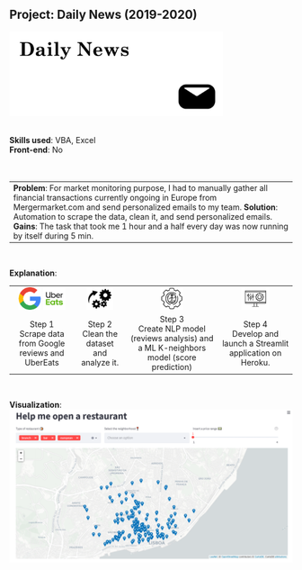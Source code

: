 <h2 align="left"> Project: Daily News (2019-2020) </h2>
<a> <img alt="Daily News" src="https://github.com/VickyDeBondi/VickyDeBondi/blob/main/Contents/project_dailynews.jpg" data-canonical src="https://github.com/VickyDeBondi/VickyDeBondi/blob/main/Contents/project_dailynews.jpg" height=150> </a> </br></br>

<b>Skills used</b>: VBA, Excel </br>
<b>Front-end</b>: No </br> </br></br>

<table>
  <tr>
   <td align="left">
    <b>Problem</b>: For market monitoring purpose, I had to manually gather all financial transactions currently ongoing in Europe from Mergermarket.com and send personalized
     emails to my team. 
    <b>Solution</b>: Automation to scrape the data, clean it, and send personalized emails. 
    <b>Gains</b>: The task that took me 1 hour and a half every day was now running by itself during 5 min. 
   </td>
  </tr>
</table></br>

<b>Explanation</b>:
<table>
  
  <tr>
   <td align="center">
     <a> <img src="https://github.com/VickyDeBondi/VickyDeBondi/blob/main/Contents/googlelogo.png" height=40> </a>
     <a> <img src="https://github.com/VickyDeBondi/VickyDeBondi/blob/main/Contents/ubereatslogo.png" height=40> </a>
    </td>
   <td align="center">
     <a> <img src="https://github.com/VickyDeBondi/VickyDeBondi/blob/main/Contents/gearslogo.png" height=40> </a>
   </td>
   <td align="center">
     <a> <img src="https://github.com/VickyDeBondi/VickyDeBondi/blob/main/Contents/modellogo.png" height=40> </a>
   </td>
   <td align="center">
     <a> <img src="https://github.com/VickyDeBondi/VickyDeBondi/blob/main/Contents/production.png" height=40> </a>
   </td>
  </tr>
  
  <tr>
   <td align="center">
    Step 1 </br>
    Scrape data from Google reviews and UberEats 
   </td>
   <td align="center">
    Step 2 </br>
    Clean the dataset and analyze it.
   </td>
   <td align="center">
    Step 3 </br>
    Create NLP model (reviews analysis) and a ML K-neighbors model (score prediction)	 
   </td>
   <td align="center">
    Step 4 </br>
    Develop and launch a Streamlit application on Heroku.
   </td>
  </tr>
  
</table></br>

<b>Visualization</b>: </br>
<a> <img alt="Heroku App" src="https://github.com/VickyDeBondi/VickyDeBondi/blob/main/Contents/visullrh.PNG" data-canonical src="https://github.com/VickyDeBondi/VickyDeBondi/blob/main/Contents/visullrh.PNG" style="max-width: 100%;"> </a>
